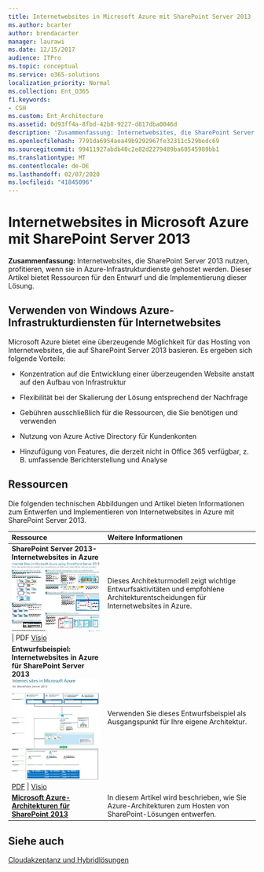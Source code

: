 ```yaml
---
title: Internetwebsites in Microsoft Azure mit SharePoint Server 2013
ms.author: bcarter
author: brendacarter
manager: laurawi
ms.date: 12/15/2017
audience: ITPro
ms.topic: conceptual
ms.service: o365-solutions
localization_priority: Normal
ms.collection: Ent_O365
f1.keywords:
- CSH
ms.custom: Ent_Architecture
ms.assetid: 0d93ff4a-8fbd-42b8-9227-d817dba0046d
description: 'Zusammenfassung: Internetwebsites, die SharePoint Server 2013 nutzen, profitieren, wenn sie in Azure-Infrastrukturdiensten gehostet werden. Dieser Artikel bietet Ressourcen für den Entwurf und die Implementierung dieser Lösung.'
ms.openlocfilehash: 7791da6954aea49b9292967fe32311c529bedc69
ms.sourcegitcommit: 99411927abdb40c2e82d2279489ba60545989bb1
ms.translationtype: MT
ms.contentlocale: de-DE
ms.lasthandoff: 02/07/2020
ms.locfileid: "41845096"
---
```

# <a name="internet-sites-in-microsoft-azure-using-sharepoint-server-2013"></a>Internetwebsites in Microsoft Azure mit SharePoint Server 2013

 **Zusammenfassung:** Internetwebsites, die SharePoint Server 2013 nutzen, profitieren, wenn sie in Azure-Infrastrukturdienste gehostet werden. Dieser Artikel bietet Ressourcen für den Entwurf und die Implementierung dieser Lösung.
  
## <a name="using-azure-infrastructure-services-for-internet-sites"></a>Verwenden von Windows Azure-Infrastrukturdiensten für Internetwebsites

Microsoft Azure bietet eine überzeugende Möglichkeit für das Hosting von Internetwebsites, die auf SharePoint Server 2013 basieren. Es ergeben sich folgende Vorteile:
  
- Konzentration auf die Entwicklung einer überzeugenden Website anstatt auf den Aufbau von Infrastruktur
    
- Flexibilität bei der Skalierung der Lösung entsprechend der Nachfrage
    
- Gebühren ausschließlich für die Ressourcen, die Sie benötigen und verwenden
    
- Nutzung von Azure Active Directory für Kundenkonten
    
- Hinzufügung von Features, die derzeit nicht in Office 365 verfügbar, z. B. umfassende Berichterstellung und Analyse
    
## <a name="resources"></a>Ressourcen

Die folgenden technischen Abbildungen und Artikel bieten Informationen zum Entwerfen und Implementieren von Internetwebsites in Azure mit SharePoint Server 2013.
  
|**Ressource**|**Weitere Informationen**|
|:-----|:-----|
|**SharePoint Server 2013-Internetwebsites in Azure** <br/> [![Bild der Internetwebsites in Azure mit SharePoint](media/MS-AZ-SPInternetSites.jpg)          ](https://go.microsoft.com/fwlink/p/?LinkId=392552) <br/> [](https://go.microsoft.com/fwlink/p/?LinkId=392552)\| PDF [           ](https://go.microsoft.com/fwlink/p/?LinkId=392551) [Visio](https://go.microsoft.com/fwlink/p/?LinkId=392551)   <br/> |Dieses Architekturmodell zeigt wichtige Entwurfsaktivitäten und empfohlene Architekturentscheidungen für Internetwebsites in Azure.  <br/> |
|**Entwurfsbeispiel: Internetwebsites in Azure für SharePoint Server 2013** <br/> [![Bild des Entwurfsbeispiels: Internetwebsites in Microsoft Azure für SharePoint 2013](media/MS-AZ-InternetSitesDesignSample.jpg)          ](https://go.microsoft.com/fwlink/p/?LinkId=392549) <br/> [PDF](https://go.microsoft.com/fwlink/p/?LinkId=392549)  \| [Visio](https://go.microsoft.com/fwlink/p/?LinkId=392548) <br/> |Verwenden Sie dieses Entwurfsbeispiel als Ausgangspunkt für Ihre eigene Architektur.  <br/> |
|**[Microsoft Azure-Architekturen für SharePoint 2013](microsoft-azure-architectures-for-sharepoint-2013.md)** <br/> |In diesem Artikel wird beschrieben, wie Sie Azure-Architekturen zum Hosten von SharePoint-Lösungen entwerfen.  <br/> |

## <a name="see-also"></a>Siehe auch

[Cloudakzeptanz und Hybridlösungen](cloud-adoption-and-hybrid-solutions.md)



